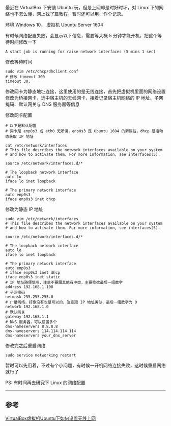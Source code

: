 最近在 VirtualBox 下安装 Ubuntu 玩，但是上网却是时好时坏，对 Linux 下的网络也不怎么懂，网上找了篇教程，暂时还可以用，作个记录。

环境 Windows 10， 虚拟机 Ubuntu Server 1604

有时候网络配置失败，会显示以下信息，需要等大概 5 分钟才能开机，把这个等待时间修改一下

```
A start job is running for raise network interfaces (5 mins 1 sec)
```

修改等待时间

```shell
sudo vim /etc/dhcp/dhclient.conf
# 修改 timeout 300 
timeout 30;
```

修改网卡为静态地址连接，这里使用的是无线连接，首先把虚拟机里面的网络设置修改为桥接网卡，选中宿主机的无线网卡，接着记录宿主机网络的 IP 地址、子网掩码、默认网关与 DNS 服务器等信息

修改网卡配置

```shell
# 以下是默认配置
# 网卡是 enp0s3 或 eth0 无所谓，enp0s3 是 Ubuntu 1604 的新属性，dhcp 是指动态获取 IP 地址

cat /etc/network/interfaces
# This file describes the network interfaces available on your system
# and how to activate them. For more information, see interfaces(5).

source /etc/network/interfaces.d/*

# The loopback network interface
auto lo
iface lo inet loopback

# The primary network interface
auto enp0s3
iface enp0s3 inet dhcp
```

修改为静态 IP 地址

```shell
sudo vim /etc/network/interfaces
# This file describes the network interfaces available on your system
# and how to activate them. For more information, see interfaces(5).

source /etc/network/interfaces.d/*

# The loopback network interface
auto lo
iface lo inet loopback

# The primary network interface
auto enp0s3
# iface enp0s3 inet dhcp
iface enp0s3 inet static
# IP 地址随便填写，注意不要跟其他有冲突，主要修改最后一组数字
address 192.168.1.108
# 子网掩码
netmask 255.255.255.0
# 广播网络，好像没有也是可以的，注意跟 IP 地址类似，最后一组数字为 0
network 192.168.1.0
# 默认网关
gateway 192.168.1.1
# DNS 服务器，可以设置多个
dns-nameservers 8.8.8.8
dns-nameservers 114.114.114.114
dns-nameservers your_dns_server
```

修改完之后重启网络

```shell
sudo service networking restart
```

暂时可以先用着，不过有个小问题，有时候一开机网络连接失败，这时候重启网络就行了

PS: 有时间再去研究下 Linux 的网络配置

---

## 参考

[VirtualBox虚拟机Ubuntu下如何设置无线上网](http://www.linuxidc.com/Linux/2016-07/133301.htm)